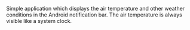 Simple application which displays the air temperature and other weather conditions in the Android notification bar.
The air temperature is always visible like a system clock.

